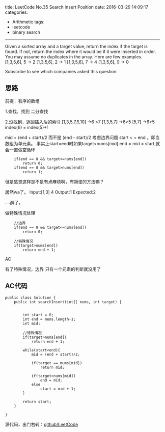 title: LeetCode No.35 Search Insert Position
date: 2016-03-29 14:09:17
categories:
- Arithmetic
tags:
- leetcode
- binary search
---
Given a sorted array and a target value, return the index if the target is found. If not, return the index where it would be if it were inserted in order.
You may assume no duplicates in the array.
Here are few examples.
[1,3,5,6], 5 → 2
[1,3,5,6], 2 → 1
[1,3,5,6], 7 → 4
[1,3,5,6], 0 → 0

Subscribe to see which companies asked this question

<!--more-->

## 思路
>
前提：有序的数组

1.查找，找到
     二分查找
     
2.没找到，返回插入后的索引
     [1,3,5,7,9,10] 
->6 <7
     [1,3,5,7]
->6>5
     [5,7]
->6>5
index(6) = index(5)+1
>


mid = (end + start)/2  而不是 (end - start)/2
考虑边界问题 start < = end ，即当数组为单元素。
事实上start=end时如果target<nums[mid] end = mid = start,就会一直做空循环

        if(end == 0 && target<=nums[end])
            return 0;
        if(end == 0 && target>nums[end])
            return 1;

但是感觉这样是不是有点麻烦啊，有简便的方法嘛？

居然wa了。
Input:[1,3] 4
Output:1
Expected:2


....醉了。


做特殊情况处理


        //边界
        if(end == 0 && target<=nums[end])
            return 0;

        //特殊情况
        if(target>nums[end])
            return end + 1;


AC


有了特殊情况，边界 只有一个元素的判断就没用了

## AC代码

```
public class Solution {
    public int searchInsert(int[] nums, int target) {
        
        
        int start = 0;
        int end = nums.length-1;
        int mid;
        
        //特殊情况
        if(target>nums[end])
        	return end + 1;
        
        while(start<end){
        	mid = (end + start)/2;
        	
            if(target == nums[mid])
                return mid;
                
            if(target<nums[mid])
                end = mid;
            else
                start = mid + 1;
        }
        
        return start;
    }
    
}
```
源代码，出门右转：[github/LeetCode](https://github.com/ldc4/LeetCode)
